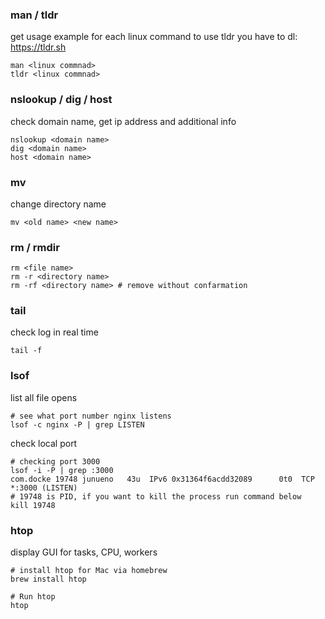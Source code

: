 ### man / tldr
get usage example for each linux command
to use tldr you have to dl: https://tldr.sh
```shell
man <linux commnad>
tldr <linux commnad>
```

### nslookup / dig / host
check domain name, get ip address and additional info
```shell
nslookup <domain name>
dig <domain name>
host <domain name>
```

### mv
change directory name
```shell
mv <old name> <new name>
```

### rm / rmdir
```shell
rm <file name>
rm -r <directory name>
rm -rf <directory name> # remove without confarmation
```

### tail
check log in real time
```shell
tail -f
```
### lsof
list all file opens
```shell
# see what port number nginx listens
lsof -c nginx -P | grep LISTEN
```
check local port
```shell
# checking port 3000
lsof -i -P | grep :3000
com.docke 19748 junueno   43u  IPv6 0x31364f6acdd32089      0t0  TCP *:3000 (LISTEN)
# 19748 is PID, if you want to kill the process run command below
kill 19748
```

### htop
display GUI for tasks, CPU, workers
```shell
# install htop for Mac via homebrew
brew install htop

# Run htop
htop
```
